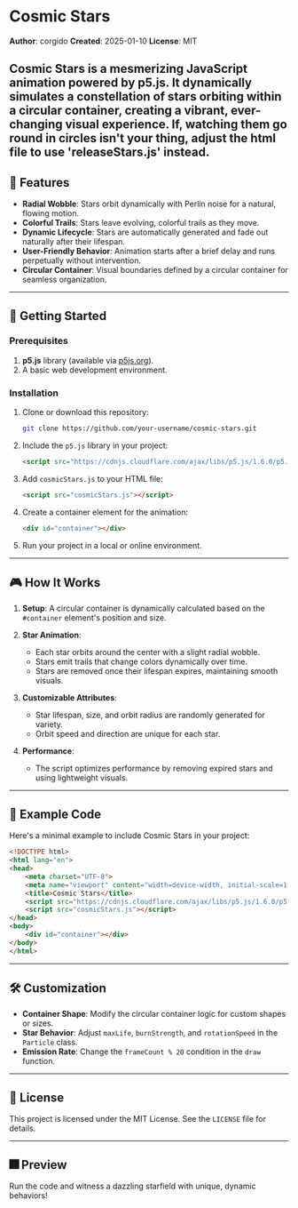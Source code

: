 # Cosmic Stars

**Author**: corgido
**Created**: 2025-01-10
**License**: MIT

Cosmic Stars is a mesmerizing JavaScript animation powered by **p5.js**. It dynamically simulates a constellation of stars orbiting within a circular container, creating a vibrant, ever-changing visual experience.
If, watching them go round in circles isn't your thing, adjust the html file to use 'releaseStars.js' instead.
---

## 🌟 Features

- **Radial Wobble**: Stars orbit dynamically with Perlin noise for a natural, flowing motion.
- **Colorful Trails**: Stars leave evolving, colorful trails as they move.
- **Dynamic Lifecycle**: Stars are automatically generated and fade out naturally after their lifespan.
- **User-Friendly Behavior**: Animation starts after a brief delay and runs perpetually without intervention.
- **Circular Container**: Visual boundaries defined by a circular container for seamless organization.

---

## 🚀 Getting Started

### Prerequisites
1. **p5.js** library (available via [p5js.org](https://p5js.org/)).
2. A basic web development environment.

### Installation

1. Clone or download this repository:
   ```bash
   git clone https://github.com/your-username/cosmic-stars.git
   ```
2. Include the `p5.js` library in your project:
   ```html
   <script src="https://cdnjs.cloudflare.com/ajax/libs/p5.js/1.6.0/p5.js"></script>
   ```

3. Add `cosmicStars.js` to your HTML file:
   ```html
   <script src="cosmicStars.js"></script>
   ```

4. Create a container element for the animation:
   ```html
   <div id="container"></div>
   ```

5. Run your project in a local or online environment.

---

## 🎮 How It Works

1. **Setup**: A circular container is dynamically calculated based on the `#container` element's position and size.
2. **Star Animation**:
   - Each star orbits around the center with a slight radial wobble.
   - Stars emit trails that change colors dynamically over time.
   - Stars are removed once their lifespan expires, maintaining smooth visuals.

3. **Customizable Attributes**:
   - Star lifespan, size, and orbit radius are randomly generated for variety.
   - Orbit speed and direction are unique for each star.

4. **Performance**:
   - The script optimizes performance by removing expired stars and using lightweight visuals.

---

## 🎨 Example Code

Here's a minimal example to include Cosmic Stars in your project:

```html
<!DOCTYPE html>
<html lang="en">
<head>
    <meta charset="UTF-8">
    <meta name="viewport" content="width=device-width, initial-scale=1.0">
    <title>Cosmic Stars</title>
    <script src="https://cdnjs.cloudflare.com/ajax/libs/p5.js/1.6.0/p5.js"></script>
    <script src="cosmicStars.js"></script>
</head>
<body>
    <div id="container"></div>
</body>
</html>
```

---

## 🛠 Customization

- **Container Shape**: Modify the circular container logic for custom shapes or sizes.
- **Star Behavior**: Adjust `maxLife`, `burnStrength`, and `rotationSpeed` in the `Particle` class.
- **Emission Rate**: Change the `frameCount % 20` condition in the `draw` function.

---

## 📜 License

This project is licensed under the MIT License. See the `LICENSE` file for details.

---

## 🎆 Preview

Run the code and witness a dazzling starfield with unique, dynamic behaviors!
